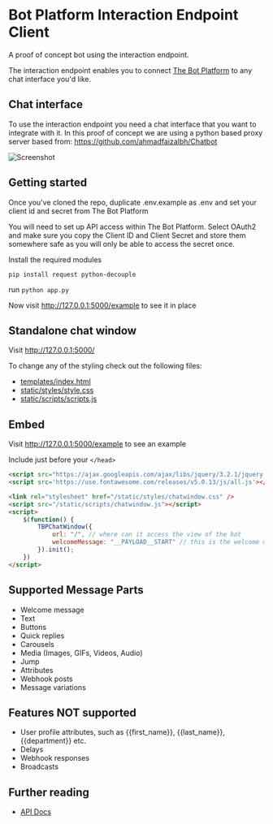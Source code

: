 # Bot Platform Interaction Endpoint Client
A proof of concept bot using the interaction endpoint.

The interaction endpoint enables you to connect [The Bot Platform](https://thebotplatform.com) to any chat interface you'd like.

## Chat interface
To use the interaction endpoint you need a chat interface that you want to integrate with it. In this proof of concept we are using a python based proxy server based from: https://github.com/ahmadfaizalbh/Chatbot

![Screenshot](https://github.com/TheBotPlatform/POCInteractionEndpointPython/raw/main/static/img/screenie.gif)

## Getting started
Once you've cloned the repo, duplicate .env.example as .env and set your client id and secret from The Bot Platform

You will need to set up API access within The Bot Platform.  Select OAuth2 and make sure you copy the Client ID and Client Secret and store them somewhere safe as you will only be able to access the secret once. 

Install the required modules

`pip install request python-decouple`

run `python app.py`

Now visit http://127.0.0.1:5000/example to see it in place

## Standalone chat window

Visit http://127.0.0.1:5000/

To change any of the styling check out the following files:
- [templates/index.html](https://github.com/TheBotPlatform/POCInteractionEndpointPython/blob/main/templates/index.html)
- [static/styles/style.css](https://github.com/TheBotPlatform/POCInteractionEndpointPython/blob/main/static/styles/style.css)
- [static/scripts/scripts.js](https://github.com/TheBotPlatform/POCInteractionEndpointPython/blob/main/static/scripts/script.js)

## Embed

Visit http://127.0.0.1:5000/example to see an example

Include just before your `</head>`

```html
<script src="https://ajax.googleapis.com/ajax/libs/jquery/3.2.1/jquery.min.js"></script>
<script src='https://use.fontawesome.com/releases/v5.0.13/js/all.js'></script>

<link rel="stylesheet" href="/static/styles/chatwindow.css" />
<script src="/static/scripts/chatwindow.js"></script>
<script>
    $(function() {
        TBPChatWindow({
            url: "/", // where can it access the view of the bot
            welcomeMessage: "__PAYLOAD__START" // this is the welcome message, although you can use @BP:MESSAGE:ID format if you'd prefer or want to choose a specific message to start from
        }).init();
    })
</script>
```

## Supported Message Parts

- Welcome message
- Text
- Buttons
- Quick replies
- Carousels
- Media (Images, GIFs, Videos, Audio)
- Jump
- Attributes
- Webhook posts
- Message variations

## Features NOT supported

- User profile attributes, such as {{first_name}}, {{last_name}}, {{department}} etc.
- Delays
- Webhook responses
- Broadcasts

## Further reading
- [API Docs](https://drive.google.com/file/d/1XSo1WfToh3tsU4iSulaum64K_dvpudxx/view?usp=sharing)
